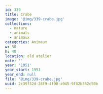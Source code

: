 ```yaml
---
id: 339
title: Crabe
image: '@img/339-crabe.jpg'
collections:
  - nature
  - animals
  - animaux
categories: Animaux
w: 50
h: 40
location: old atelier
note: ''
year: '1951'
year_start: 1951
year_end: null
file: '@img/339-crabe.jpg'
uuid: 2c39f32d-28f9-4f98-a945-9f82b362c50b
---
```


